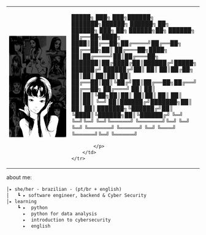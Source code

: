 ##
<table>
    <tr>
        <td style="width: 50%;">
            <img src="https://github.com/amberploencio/amberploencio/blob/main/279a7dbb7b58444d155aff3c7415587e.jpg" alt="Tommie" style="width: 200%; border: none;"/>
        </td>
        <td style="width: 50%; vertical-align: top;">
            <p style="font-family: monospace; font-size: 16px;">
                 
 █████╗ ███╗   ███╗██████╗ ███████╗██████╗     ██████╗ ██╗      ██████╗ ███╗   ██╗ ██████╗██╗ ██████╗ 
 ██╔══██╗████╗ ████║██╔══██╗██╔════╝██╔══██╗    ██╔══██╗██║     ██╔═══██╗████╗  ██║██╔════╝██║██╔═══██╗
 ███████║██╔████╔██║██████╔╝█████╗  ██████╔╝    ██████╔╝██║     ██║   ██║██╔██╗ ██║██║     ██║██║   ██║
 ██╔══██║██║╚██╔╝██║██╔══██╗██╔══╝  ██╔══██╗    ██╔═══╝ ██║     ██║   ██║██║╚██╗██║██║     ██║██║   ██║
 ██║  ██║██║ ╚═╝ ██║██████╔╝███████╗██║  ██║    ██║     ███████╗╚██████╔╝██║ ╚████║╚██████╗██║╚██████╔╝
 ╚═╝  ╚═╝╚═╝     ╚═╝╚═════╝ ╚══════╝╚═╝  ╚═╝    ╚═╝     ╚══════╝ ╚═════╝ ╚═╝  ╚═══╝ ╚═════╝╚═╝ ╚═════╝ 
                                                                                                       
            </p>
        </td>
    </tr>
</table>

about me:

    │▸ she/her - brazilian - (pt/br + english)
    │   ┗ ▸ software engineer, backend & Cyber Security
    │▸ learning
        ┗ ▸  python
          ▸  python for data analysis
          ▸  introduction to cybersecurity
          ▸  english
